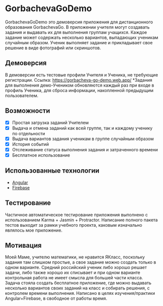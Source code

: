 # GorbachevaGoDemo

GorbachevaGoDemo это демоверсия приложения для дистанционного образования GorbachevaGo. В приложении учителя могут создавать задания и выдавать их для выполнения группам учащихся. Каждое задание может содержать несколько вариантов, выпадающих ученикам случайным образом. Ученик выполняет задание и прикладывает свое решение в виде фотографий или скриншотов.

## Демоверсия

В демоверсии есть тестовые профили Учителя и Ученика, не требующие регистрации.
Ссылка: https://gorbacheva-go-demo.web.app/
*Задания для выполнения демо-Учеником обновляются каждый раз при входе в профиль Ученика, для сброса информации, накопленной предыдущим пользователем.

## Возможности

- [x] Простая загрузка заданий Учителем
- [x] Выдача и отмена заданий как всей группе, так и каждому ученику по отдельности
- [x] Выдача вариантов задания ученикам в группе случайным образом
- [x] История событий
- [x] Отслеживание статуса выполнения задания и затраченного времени
- [x] Бесплатное использование

## Использованные технологии

- [Angular](https://github.com/angular/angular-cli)
- [Firebase](https://firebase.google.com/)

## Тестирование

Частичное автоматическое тестирование приложения выполнено с использованием Karma + Jasmin + Protractor. Написание полного пакета тестов выходит за рамки учебного проекта, каковым изначально являлось мое приложение.

## Мотивация

Моей Маме, учителю математики, не нравится ЯКласс, поскольку задания там слишком простые, а свое задание можно создать только в одном варианте. Средний российский ученик либо хорошо решает задачи, либо также хорошо их списывает и при одном варианте контрольная работа не имеет смысла для большей части класса. Задача стояла создать бесплатное приложение, где можно выдавать несколько вариантов своих заданий на класс и собирать решения, с контролем времени выполнения.
Написано в целях изучения/практики Angular+Firebase, в свободное от работы время.
